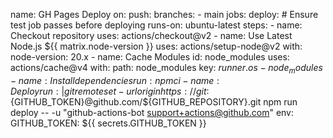 name: GH Pages Deploy
on:
  push:
    branches:
      - main
jobs:
  deploy:
    # Ensure test job passes before deploying
    runs-on: ubuntu-latest
    steps:
      - name: Checkout repository
        uses: actions/checkout@v2
      - name: Use Latest Node.js ${{ matrix.node-version }}
        uses: actions/setup-node@v2
        with:
          node-version: 20.x
      - name: Cache Modules
        id: node_modules
        uses: actions/cache@v4
        with:
          path: node_modules
          key: ${{ runner.os }}-node_modules
      - name: Install dependencies
        run: npm ci
      - name: Deploy
        run: |
          git remote set-url origin https://git:${GITHUB_TOKEN}@github.com/${GITHUB_REPOSITORY}.git
          npm run deploy -- -u "github-actions-bot <support+actions@github.com>"
        env:
          GITHUB_TOKEN: ${{ secrets.GITHUB_TOKEN }}